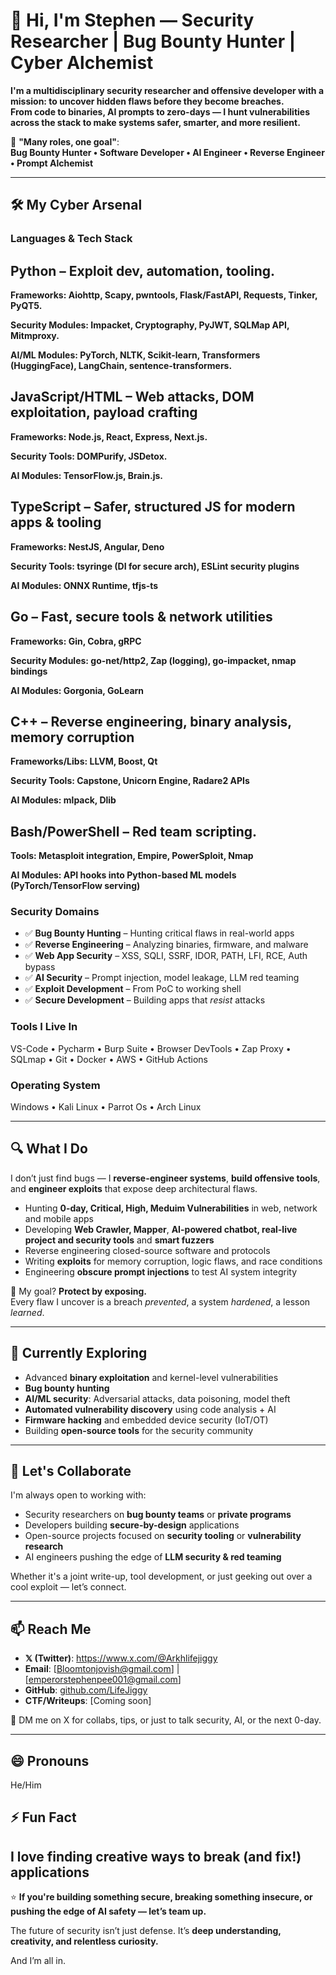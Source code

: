 # 👋 Hi, I'm Stephen — Security Researcher | Bug Bounty Hunter | Cyber Alchemist

**I'm a multidisciplinary **security researcher and offensive developer** with a mission: **to uncover hidden flaws before they become breaches**.  
From code to binaries, AI prompts to zero-days — I hunt vulnerabilities across the stack to make systems safer, smarter, and more resilient.**

🔐 **"Many roles, one goal"**:  
**Bug Bounty Hunter • Software Developer • AI Engineer • Reverse Engineer • Prompt Alchemist**

---

## 🛠️ My Cyber Arsenal

### Languages & Tech Stack


## Python – Exploit dev, automation, tooling.
   
   **Frameworks: Aiohttp, Scapy, pwntools, Flask/FastAPI, Requests, Tinker, PyQT5.**
   
   **Security Modules: Impacket, Cryptography, PyJWT, SQLMap API, Mitmproxy.**
   
   **AI/ML Modules: PyTorch, NLTK, Scikit-learn, Transformers (HuggingFace), LangChain, sentence-transformers.**



## JavaScript/HTML – Web attacks, DOM exploitation, payload crafting
   
   **Frameworks: Node.js, React, Express, Next.js.**
   
   **Security Tools: DOMPurify, JSDetox.**
   
   **AI Modules: TensorFlow.js, Brain.js.**



## TypeScript – Safer, structured JS for modern apps & tooling
   
   **Frameworks: NestJS, Angular, Deno**
   
   **Security Tools: tsyringe (DI for secure arch), ESLint security plugins**
   
   **AI Modules: ONNX Runtime, tfjs-ts**



## Go – Fast, secure tools & network utilities
   
   **Frameworks: Gin, Cobra, gRPC**
   
   **Security Modules: go-net/http2, Zap (logging), go-impacket, nmap bindings**
   
   **AI Modules: Gorgonia, GoLearn**



## C++ – Reverse engineering, binary analysis, memory corruption
   
   **Frameworks/Libs: LLVM, Boost, Qt**
   
   **Security Tools: Capstone, Unicorn Engine, Radare2 APIs**
   
   **AI Modules: mlpack, Dlib**



## Bash/PowerShell – Red team scripting.
   
   **Tools: Metasploit integration, Empire, PowerSploit, Nmap**
   
   **AI Modules: API hooks into Python-based ML models (PyTorch/TensorFlow serving)**




### Security Domains
- ✅ **Bug Bounty Hunting** – Hunting critical flaws in real-world apps
- ✅ **Reverse Engineering** – Analyzing binaries, firmware, and malware
- ✅ **Web App Security** – XSS, SQLI, SSRF, IDOR, PATH, LFI, RCE, Auth bypass
- ✅ **AI Security** – Prompt injection, model leakage, LLM red teaming
- ✅ **Exploit Development** – From PoC to working shell
- ✅ **Secure Development** – Building apps that *resist* attacks


### Tools I Live In
VS-Code • Pycharm • Burp Suite • Browser DevTools • Zap Proxy • SQLmap • Git • Docker • AWS • GitHub Actions


### Operating System 
Windows • Kali Linux • Parrot Os • Arch Linux 

---


## 🔍 What I Do

I don’t just find bugs — I **reverse-engineer systems**, **build offensive tools**, and **engineer exploits** that expose deep architectural flaws.

- Hunting **0-day, Critical, High, Meduim Vulnerabilities** in web, network and mobile apps
- Developing **Web Crawler, Mapper**, **AI-powered chatbot, real-live project and security tools** and **smart fuzzers**
- Reverse engineering closed-source software and protocols
- Writing **exploits** for memory corruption, logic flaws, and race conditions
- Engineering **obscure prompt injections** to test AI system integrity

🎯 My goal? **Protect by exposing.**  
Every flaw I uncover is a breach *prevented*, a system *hardened*, a lesson *learned*.

---

## 🌱 Currently Exploring
- Advanced **binary exploitation** and kernel-level vulnerabilities
- **Bug bounty hunting**
- **AI/ML security**: Adversarial attacks, data poisoning, model theft
- **Automated vulnerability discovery** using code analysis + AI
- **Firmware hacking** and embedded device security (IoT/OT)
- Building **open-source tools** for the security community

---

## 💞️ Let's Collaborate
I'm always open to working with:
- Security researchers on **bug bounty teams** or **private programs**
- Developers building **secure-by-design** applications
- Open-source projects focused on **security tooling** or **vulnerability research**
- AI engineers pushing the edge of **LLM security & red teaming**

Whether it's a joint write-up, tool development, or just geeking out over a cool exploit — let’s connect.

---

## 📫 Reach Me
- **𝕏 (Twitter)**: https://www.x.com/@Arkhlifejiggy
- **Email**: [Bloomtonjovish@gmail.com] | [emperorstephenpee001@gmail.com]
- **GitHub**: [github.com/LifeJiggy](https://github.com/LifeJiggy)
- **CTF/Writeups**: [Coming soon]

💬 DM me on X for collabs, tips, or just to talk security, AI, or the next 0-day.

---

## 😄 Pronouns
He/Him

## ⚡ Fun Fact
 I love finding creative ways to break (and fix!) applications
---

⭐️ **If you're building something secure, breaking something insecure, or pushing the edge of AI safety — let’s team up.**  

The future of security isn’t just defense. It’s **deep understanding, creativity, and relentless curiosity.**

And I’m all in.
